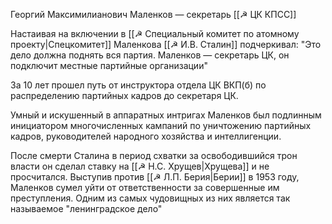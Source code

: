Георгий Максимилианович  Маленков — секретарь [[☭ ЦК КПСС]]

Настаивая на включении в [[☭ Специальный комитет по атомному проекту|Спецкомитет]] Маленкова [[☭ И.В. Сталин]] подчеркивал: "Это дело должна поднять вся партия. Маленков — секретарь ЦК, он подключит местные партийные организации"

За 10 лет прошел путь от инструктора отдела ЦК ВКП(б) по распределению партийных кадров до секретаря ЦК. 

Умный и искушенный в аппаратных интригах Маленков был подлинным инициатором многочисленных кампаний по уничтожению партийных кадров, руководителей народного хозяйства и интеллигенции. 

После смерти Сталина в период схватки за освободившийся трон власти он сделал ставку на [[☭ Н.С. Хрущев|Хрущева]] и не просчитался. Выступив против [[☭ Л.П. Берия|Берии]] в 1953 году, Маленков сумел уйти от ответственности за совершенные им преступления. Одним из самых чудовищных из них является так называемое "ленинградское дело"